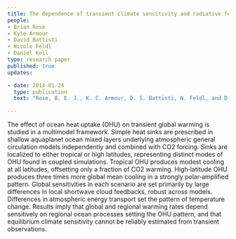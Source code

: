 ```yaml
---
title: The dependence of transient climate sensitivity and radiative feedbacks on the spatial pattern of ocean heat uptake
people:
- Brian Rose
- Kyle Armour
- David Battisti
- Nicole Feldl
- Daniel Koll
type: research paper
published: true
updates:

- date: 2014-01-24
  type: publication
  text: "Rose, B. E. J., K. C. Armour, D. S. Battisti, N. Feldl, and D. D. B. Koll (2014), <i>Geophysical Research Letters</i>, 41, [doi:10.1002/2013GL058955](https://doi.org/10.1002/2013GL058955)."

---
```


The effect of ocean heat uptake (OHU) on transient global warming is studied in a multimodel framework. Simple heat sinks are prescribed in shallow aquaplanet ocean mixed layers underlying atmospheric general circulation models independently and combined with CO2 forcing. Sinks are localized to either tropical or high latitudes, representing distinct modes of OHU found in coupled simulations. Tropical OHU produces modest cooling at all latitudes, offsetting only a fraction of CO2 warming. High‐latitude OHU produces three times more global mean cooling in a strongly polar‐amplified pattern. Global sensitivities in each scenario are set primarily by large differences in local shortwave cloud feedbacks, robust across models. Differences in atmospheric energy transport set the pattern of temperature change. Results imply that global and regional warming rates depend sensitively on regional ocean processes setting the OHU pattern, and that equilibrium climate sensitivity cannot be reliably estimated from transient observations.



